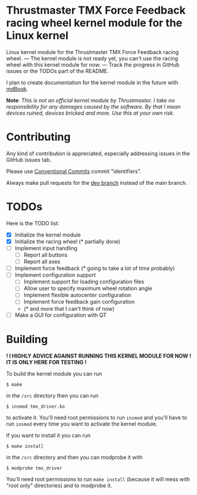 # Thrustmaster TMX Force Feedback racing wheel kernel module for the Linux kernel
Linux kernel module for the Thrustmaster TMX Force Feedback racing wheel. — The kernel module is not ready yet, you can't use the racing wheel with this kernel module for now. — Track the progress in GitHub issues or the TODOs part of the README.

I plan to create documentation for the kernel module in the future with [mdBook](https://github.com/rust-lang/mdBook).

**Note**: *This is not an official kernel module by Thrustmaster. I take no responsibility for any damages caused by the software. By that I mean devices ruined, devices bricked and more. Use this at your own risk.*

# Contributing
Any kind of contribution is appreciated, especially addressing issues in the GitHub issues tab.

Please use [Conventional Commits](https://www.conventionalcommits.org/en/v1.0.0/) commit "identifiers".

Always make pull requests for the [dev branch](https://github.com/CyntexMore/tmx-ffb-driver/tree/dev) instead of the main branch.

# TODOs
Here is the TODO list:

- [x] Initialize the kernel module
- [x] Initialize the racing wheel (* partially done)
- [ ] Implement input handling
    - [ ] Report all buttons
    - [ ] Report all axes
- [ ] Implement force feedback (* going to take a lot of time probably)
- [ ] Implement configuration support
    - [ ] Implement support for loading configuration files
    - [ ] Allow user to specify maximum wheel rotation angle
    - [ ] Implement flexible autocenter configuration
    - [ ] Implement force feedback gain configuration
    - (* and more that I can't think of now)
- [ ] Make a GUI for configuration with QT

# Building
**! I HIGHLY ADVICE AGAINST RUNNING THIS KERNEL MODULE FOR NOW ! IT IS ONLY HERE FOR TESTING !**

To build the kernel module you can run
```
$ make
```
in the `/src` directory then you can run
```
$ insmod tmx_driver.ko
```
to activate it. You'll need root permissions to run `insmod` and you'll have to run `insmod` every time you want to activate the kernel module.

If you want to install it you can run
```
$ make install
```
in the `/src` directory and then you can modprobe it with
```
$ modprobe tmx_driver
```
You'll need root permissions to run `make install` (because it will mess with "root only" directories) and to modprobe it.
